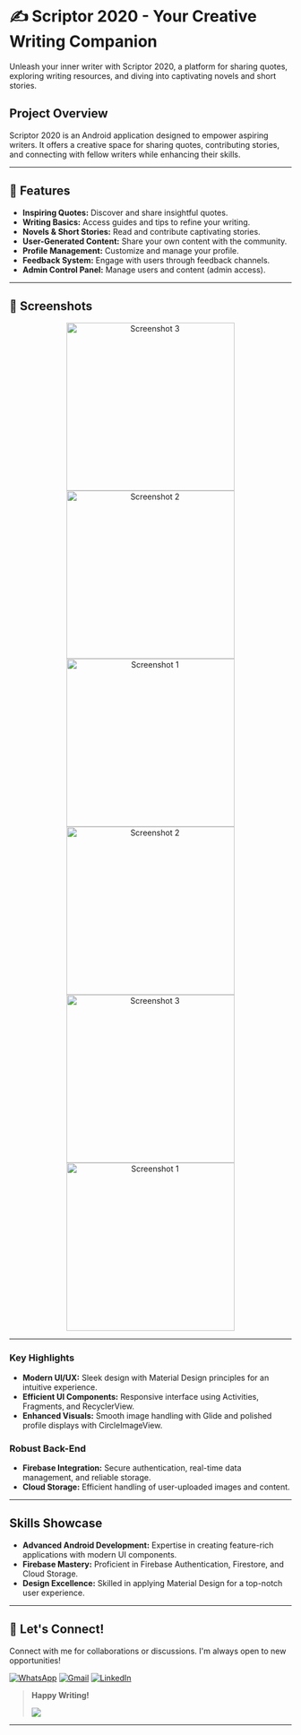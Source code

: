 # ✍️ Scriptor 2020 - Your Creative Writing Companion

Unleash your inner writer with Scriptor 2020, a platform for sharing quotes, exploring writing resources, and diving into captivating novels and short stories.

## Project Overview

Scriptor 2020 is an Android application designed to empower aspiring writers. It offers a creative space for sharing quotes, contributing stories, and connecting with fellow writers while enhancing their skills.

---

## 🌟 Features

- **Inspiring Quotes:** Discover and share insightful quotes.
- **Writing Basics:** Access guides and tips to refine your writing.
- **Novels & Short Stories:** Read and contribute captivating stories.
- **User-Generated Content:** Share your own content with the community.
- **Profile Management:** Customize and manage your profile.
- **Feedback System:** Engage with users through feedback channels.
- **Admin Control Panel:** Manage users and content (admin access).

---

## 📸 Screenshots

<p align="center">
  <img src="https://github.com/user-attachments/assets/c2d16eb4-6463-4706-9d64-7dd58de209c9" alt="Screenshot 3" width="300"/>
  <img src="https://github.com/user-attachments/assets/23fb97bb-4705-4346-ac14-84525374c196" alt="Screenshot 2" width="300"/>
  <img src="https://github.com/user-attachments/assets/7d41a0b6-9d71-44f7-9fb5-9f0b09af4c90" alt="Screenshot 1" width="300"/>
  <img src="https://github.com/user-attachments/assets/0931c7fc-1a4c-4808-aace-eabef8364ee6" alt="Screenshot 2" width="300"/>
  <img src="https://github.com/user-attachments/assets/4bcca149-9ee6-4443-b54e-3a71fa938d2a" alt="Screenshot 3" width="300"/>
  <img src="https://github.com/user-attachments/assets/e17f52b2-13ad-4540-bd68-455942d9785e" alt="Screenshot 1" width="300"/>
</p>

---

### Key Highlights

- **Modern UI/UX:** Sleek design with Material Design principles for an intuitive experience.
- **Efficient UI Components:** Responsive interface using Activities, Fragments, and RecyclerView.
- **Enhanced Visuals:** Smooth image handling with Glide and polished profile displays with CircleImageView.

### Robust Back-End

- **Firebase Integration:** Secure authentication, real-time data management, and reliable storage.
- **Cloud Storage:** Efficient handling of user-uploaded images and content.

---

## Skills Showcase

- **Advanced Android Development:** Expertise in creating feature-rich applications with modern UI components.
- **Firebase Mastery:** Proficient in Firebase Authentication, Firestore, and Cloud Storage.
- **Design Excellence:** Skilled in applying Material Design for a top-notch user experience.

---

## 🔗 Let's Connect!

Connect with me for collaborations or discussions. I'm always open to new opportunities!

[![WhatsApp](https://img.shields.io/badge/WhatsApp-%2B201033939828-25D366?style=for-the-badge&logo=whatsapp&logoColor=white)](https://wa.me/201033939828) 
[![Gmail](https://img.shields.io/badge/Gmail-kariemseiam%40gmail.com-red?style=for-the-badge&logo=gmail&logoColor=white)](mailto:kariemseiam@gmail.com) 
[![LinkedIn](https://img.shields.io/badge/LinkedIn-Kariem%20Seiam-0077B5?style=for-the-badge&logo=linkedin&logoColor=white)](https://www.linkedin.com/in/kariemseiam/)

> **Happy Writing!**
>
> <a href="https://www.buymeacoffee.com/[Your Buy Me a Coffee Username]"><img src="https://img.buymeacoffee.com/button-api/?text=Buy me a coffee&emoji=☕&slug=[Your Buy Me a Coffee Username]&button_colour=FFDD00&font_colour=000000&font_family=Cookie&outline_colour=000000&coffee_colour=ffffff" /></a>

---
